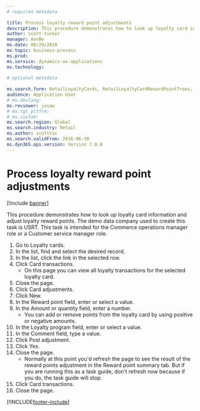 ```yaml
--- 
# required metadata 
 
title: Process loyalty reward point adjustments
description: This procedure demonstrates how to look up loyalty card information and adjust loyalty reward points. 
author: scott-tucker
manager: AnnBe 
ms.date: 08/29/2018
ms.topic: business-process 
ms.prod:  
ms.service: dynamics-ax-applications 
ms.technology:  
 
# optional metadata 
 
ms.search.form: RetailLoyaltyCards, RetailLoyaltyCardRewardPointTrans, RetailLoyaltyCardRewardPointAdjustment, RetailAffiliationLookup   
audience: Application User 
# ms.devlang:  
ms.reviewer: josaw
# ms.tgt_pltfrm:  
# ms.custom:  
ms.search.region: Global
ms.search.industry: Retail
ms.author: scotttuc
ms.search.validFrom: 2016-06-30 
ms.dyn365.ops.version: Version 7.0.0 
---
```

# Process loyalty reward point adjustments

[!include [banner](../includes/banner.md)]

This procedure demonstrates how to look up loyalty card information and adjust loyalty reward points. The demo data company used to create this task is USRT. This task is intended for the Commerce operations manager role or a Customer service manager role.

1. Go to Loyalty cards.
2. In the list, find and select the desired record.
3. In the list, click the link in the selected row.
4. Click Card transactions.
    * On this page you can view all loyalty transactions for the selected loyalty card.  
5. Close the page.
6. Click Card adjustments.
7. Click New.
8. In the Reward point field, enter or select a value.
9. In the Amount or quantity field, enter a number.
    * You can add or remove points from the loyalty card by using positive or negative amounts.  
10. In the Loyalty program field, enter or select a value.
11. In the Comment field, type a value.
12. Click Post adjustment.
13. Click Yes.
14. Close the page.
    * Normally at this point you'd refresh the page to see the result of the reward points adjustment in the Reward point summary tab. But if you are running this as a task guide, don't refresh now because if you do, the task guide will stop.  
15. Click Card transactions.
16. Close the page.



[!INCLUDE[footer-include](../../includes/footer-banner.md)]